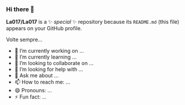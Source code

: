 ### Hi there 👋


**La017/La017** is a ✨ _special_ ✨ repository because its `README.md` (this file) appears on your GitHub profile.

Volte sempre...

- 🔭 I’m currently working on ...
- 🌱 I’m currently learning ...
- 👯 I’m looking to collaborate on ...
- 🤔 I’m looking for help with ...
- 💬 Ask me about ...
- 📫 How to reach me: ...
- 😄 Pronouns: ...
- ⚡ Fun fact: ...

